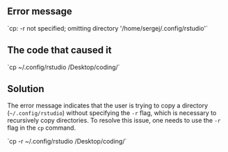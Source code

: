 
## Error message


`cp: -r not specified; omitting directory '/home/sergej/.config/rstudio'´




## The code that caused it


`cp ~/.config/rstudio /Desktop/coding/´



## Solution



The error message indicates that the user is trying to copy a directory (`~/.config/rstudio`) without specifying the `-r` flag, which is necessary to recursively copy directories. To resolve this issue, one needs to use the `-r` flag in the `cp` command.

`cp -r ~/.config/rstudio /Desktop/coding/´

